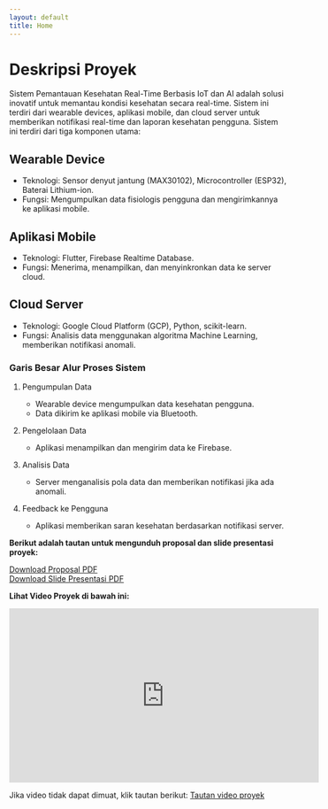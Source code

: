 ```yaml
---
layout: default
title: Home
---
```


# Deskripsi Proyek  
Sistem Pemantauan Kesehatan Real-Time Berbasis IoT dan AI adalah solusi inovatif untuk memantau kondisi kesehatan secara
real-time. Sistem ini terdiri dari wearable devices, aplikasi mobile, dan cloud server untuk memberikan notifikasi real-time dan
laporan kesehatan pengguna. Sistem ini terdiri dari tiga komponen utama:

## Wearable Device
- Teknologi: Sensor denyut jantung (MAX30102), Microcontroller (ESP32), Baterai Lithium-ion.
- Fungsi: Mengumpulkan data fisiologis pengguna dan mengirimkannya ke aplikasi mobile.

## Aplikasi Mobile
- Teknologi: Flutter, Firebase Realtime Database.
- Fungsi: Menerima, menampilkan, dan menyinkronkan data ke server cloud.

## Cloud Server
- Teknologi: Google Cloud Platform (GCP), Python, scikit-learn.
- Fungsi: Analisis data menggunakan algoritma Machine Learning, memberikan notifikasi anomali.

### Garis Besar Alur Proses Sistem
1. Pengumpulan Data  
   - Wearable device mengumpulkan data kesehatan pengguna.
   - Data dikirim ke aplikasi mobile via Bluetooth.

2. Pengelolaan Data  
   - Aplikasi menampilkan dan mengirim data ke Firebase.

3. Analisis Data  
   - Server menganalisis pola data dan memberikan notifikasi jika ada anomali.

4. Feedback ke Pengguna  
   - Aplikasi memberikan saran kesehatan berdasarkan notifikasi server.

**Berikut adalah tautan untuk mengunduh proposal dan slide presentasi proyek:**

[Download Proposal PDF](assets/pdfs/proposal.pdf)  
[Download Slide Presentasi PDF](assets/pdfs/presentation.pdf)


**Lihat Video Proyek di bawah ini:**  
<iframe width="560" height="315" src="https://www.youtube.com/embed/[https://youtu.be/1Prk4wFGNbo]" frameborder="0" allowfullscreen></iframe>

Jika video tidak dapat dimuat, klik tautan berikut:
[Tautan video proyek](https://youtu.be/1Prk4wFGNbo)
